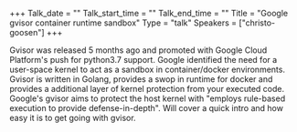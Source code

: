 +++
Talk_date = ""
Talk_start_time = ""
Talk_end_time = ""
Title = "Google gvisor container runtime sandbox"
Type = "talk"
Speakers = ["christo-goosen"]
+++

Gvisor was released 5 months ago and promoted with Google Cloud Platform's push for python3.7 support. Google identified the need for a user-space kernel to act as a sandbox in container/docker environments. Gvisor is written in Golang, provides a swop in runtime for docker and provides a additional layer of kernel protection from your executed code. Google's gvisor aims to protect the host kernel with "employs rule-based execution to provide defense-in-depth". Will cover a quick intro and how easy it is to get going with gvisor.

